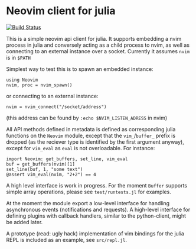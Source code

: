# Neovim client for julia

[![Build Status](https://travis-ci.org/bfredl/Neovim.jl.svg?branch=master)](https://travis-ci.org/bfredl/Neovim.jl)

This is a simple neovim api client for julia. It supports embedding a nvim process in julia and conversely acting as a child process to nvim, as well as connecting to an external instance over a socket. Currently it assumes `nvim` is in `$PATH`

Simplest way to test this is to spawn an embedded instance:
```
using Neovim
nvim, proc = nvim_spawn()
```
or connecting to an external instance:
```
nvim = nvim_connect("/socket/address")
```
(this address can be found by `:echo $NVIM_LISTEN_ADRESS` in nvim)

All API methods defined in metadata is defined as corresponding julia functions on the `Neovim` module, except that the `vim_`/`buffer_` prefix is dropped (as the reciever type is identified by the first argument anyway), except for `vim_eval` as `eval` is not overloadable. For instance:
```
import Neovim: get_buffers, set_line, vim_eval
buf = get_buffers(nvim)[1]
set_line(buf, 1, "some text")
@assert vim_eval(nvim, "2+2") == 4
```

A high level interface is work in progress. For the moment `Buffer` supports simple array operations, please see `test/runtests.jl` for examples.

At the moment the module export a low-level interface for handling asynchronous events (notifications and requests). A high-level interface for defining plugins with callback handlers, similar to the python-client, might be added later.

A prototype (read: ugly hack) implementation of vim bindings for the julia REPL is included as an example, see `src/repl.jl`.

